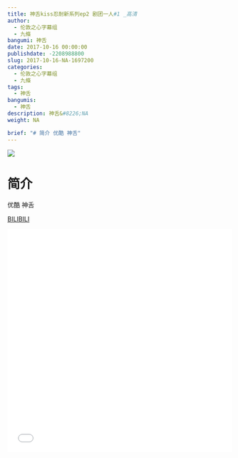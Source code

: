 ```yaml
---
title: 神舌kiss忍耐新系列ep2 剧团一人#1 _高清
author: 
  - 伦敦之心字幕组
  - 九條
bangumi: 神舌
date: 2017-10-16 00:00:00
publishdate: -2208988800
slug: 2017-10-16-NA-1697200
categories: 
  - 伦敦之心字幕组
  - 九條
tags: 
  - 神舌
bangumis: 
  - 神舌
description: 神舌&#8226;NA
weight: NA

brief: "# 简介 优酷 神舌"
---
```


![](https://i.imgur.com/3xNOiRC.png)

# 简介  
优酷 神舌

  [BILIBILI](https://www.bilibili.com/video/av1697200/)


<div class="vcontainer">  <iframe class='video' src="//www.bilibili.com/blackboard/player.html?aid=1697200" width="100%" height="500" frameborder="0" allowfullscreen="allowfullscreen"></iframe></div>
